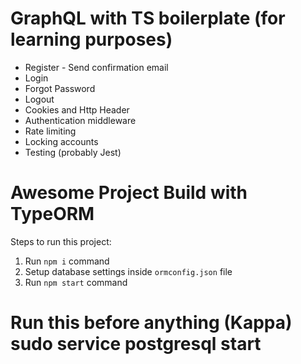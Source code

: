 # GraphQL with TS boilerplate (for learning purposes)

- Register - Send confirmation email
- Login
- Forgot Password
- Logout
- Cookies and Http Header
- Authentication middleware
- Rate limiting
- Locking accounts
- Testing (probably Jest)

# Awesome Project Build with TypeORM

Steps to run this project:

1.  Run `npm i` command
2.  Setup database settings inside `ormconfig.json` file
3.  Run `npm start` command

# Run this before anything (Kappa) sudo service postgresql start
